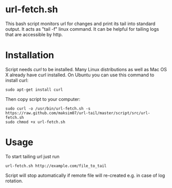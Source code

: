 url-fetch.sh
=========

  This bash script monitors url for changes and print its tail into standard output. It acts as "tail -f" linux command.
  It can be helpful for tailing logs that are accessible by http.

# Installation

  Script needs *curl* to be installed. Many Linux distributions as well as Mac OS X already have curl installed.
  On Ubuntu you can use this command to install curl:

`sudo apt-get install curl`

  Then copy script to your computer:

```
sudo curl -o /usr/bin/url-fetch.sh -s https://raw.github.com/maksim07/url-tail/master/script/src/url-fetch.sh
sudo chmod +x url-fetch.sh
```

# Usage

  To start tailing url just run

`url-fetch.sh http://example.com/file_to_tail`

  Script will stop automatically if remote file will re-created e.g. in case of log rotation.

